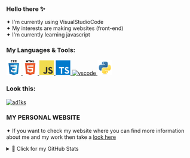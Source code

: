 ### Hello there ✨

✦ I'm currently using VisualStudioCode
<br />
✦ My interests are making websites (front-end)
<br />
✦ I'm currently learning javascript
<br />
###  My Languages & Tools:

<p align="left"></a> <a href="https://www.w3schools.com/css/" target="_blank" rel="noreferrer"> <img src="https://raw.githubusercontent.com/devicons/devicon/master/icons/css3/css3-original-wordmark.svg" alt="css3" width="40" height="40"/> </a> <a href="https://www.w3.org/html/" target="_blank" rel="noreferrer"> <img src="https://raw.githubusercontent.com/devicons/devicon/master/icons/html5/html5-original-wordmark.svg" alt="html5" width="40" height="40"/> </a> <a href="https://developer.mozilla.org/en-US/docs/Web/JavaScript" target="_blank" rel="noreferrer"> <img src="https://raw.githubusercontent.com/devicons/devicon/master/icons/javascript/javascript-original.svg" alt="javascript" width="40" height="40"/> </a> <a href="https://www.typescriptlang.org/" target="_blank" rel="noreferrer"> <img src="https://raw.githubusercontent.com/devicons/devicon/master/icons/typescript/typescript-original.svg" alt="typescript" width="40" height="40"/> </a> 
<a href="https://code.visualstudio.com/" target="_blank" rel="noreferrer"> <img src="https://upload.wikimedia.org/wikipedia/commons/9/9a/Visual_Studio_Code_1.35_icon.svg" alt="vscode" width="35" height="35"/>
<a href="https://www.python.org" target="_blank" rel="noreferrer"> <img src="https://raw.githubusercontent.com/devicons/devicon/master/icons/python/python-original.svg" alt="python" width="40" height="40"/> </a></p>

<h3 align="left">Look this:</h3>
<p align="left">
<a href="https://www.behance.net/ad1ks" target="blank"><img align="center" src="https://raw.githubusercontent.com/rahuldkjain/github-profile-readme-generator/master/src/images/icons/Social/behance.svg" alt="ad1ks" height="30" width="40" /></a>
</p>

### MY PERSONAL WEBSITE 
✦ If you want to check my website where you can find more information about me and my work then take a [look here](https://codeadiksuuweb.ml) 
<details>
<summary> 🏅 Click for my GitHub Stats</summary>

### 🌟 GitHub Stats

<img align="center" alt="CodeAdiksuu's GitHub Stats" src="https://github-readme-stats.vercel.app/api?username=Adiksuu&hide=prs,contribs&show_icons=true&hide_border=false&title_color=03a9fc&icon_color=047dba&bg_color=09131B&text_color=ffffff&border_color=0c1a25" />

### ⚡ GitHub top languages
<p align="center">
<img alt = "Top Language" src="https://github-readme-stats.vercel.app/api/top-langs/?username=Adiksuu&hide_border=true&title_color=5391FE&text_color=555"
</p> 

### 🏆 Github Trophies
<p align="center">
  <img src="https://github-profile-trophy.vercel.app/?username=Adiksuu&column=8&theme=gruvbox&no-frame=true"/>
</p>

### 🔥 Github Streak
<p><img align="center" src="https://github-readme-streak-stats.herokuapp.com/?user=Adiksuu&" alt="Adiksuu" /></p>
</details>
